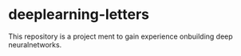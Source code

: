 # deeplearning-letters

This repository is a project ment to gain experience onbuilding deep neuralnetworks.
